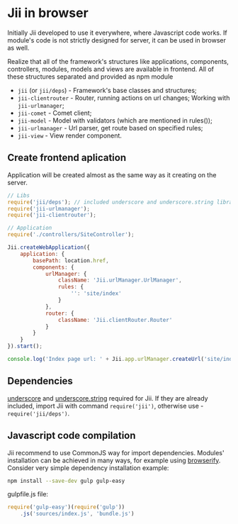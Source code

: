 Jii in browser
====
Initially Jii developed to use it everywhere, where Javascript code works. If module's code is not strictly designed for server, it can be used in browser as well.

Realize that all of the framework's structures like applications, components, controllers, modules, models and views are available in frontend.
All of these structures separated and provided as npm module

- `jii` (or `jii/deps`) - Framework's base classes and structures;
- `jii-clientrouter` - Router, running actions on url changes; Working with `jii-urlmanager`;
- `jii-comet` - Comet client;
- `jii-model` - Model with validators (which are mentioned in rules());
- `jii-urlmanager` - Url parser, get route based on specified rules;
- `jii-view` - View render component.

## Create frontend aplication

Application will be created almost as the same way as it creating on the server.

```js
// Libs
require('jii/deps'); // included underscore and underscore.string libraries
require('jii-urlmanager');
require('jii-clientrouter');

// Application
require('./controllers/SiteController');

Jii.createWebApplication({
    application: {
        basePath: location.href,
        components: {
            urlManager: {
                className: 'Jii.urlManager.UrlManager',
                rules: {
                    '': 'site/index'
                }
            },
            router: {
                className: 'Jii.clientRouter.Router'
            }
        }
    }
}).start();

console.log('Index page url: ' + Jii.app.urlManager.createUrl('site/index'));
```

## Dependencies

[underscore](http://underscorejs.org/) and [underscore.string](http://epeli.github.io/underscore.string/) required for Jii. If they are already included, import Jii with command `require('jii')`, otherwise use - `require('jii/deps')`.

## Javascript code compilation

Jii recommend to use CommonJS way for import dependencies. Modules' installation can be achieved in many ways, for example using [browserify](http://browserify.org/).
Consider very simple dependency installation example:

```sh
npm install --save-dev gulp gulp-easy
```

gulpfile.js file:

```js
require('gulp-easy')(require('gulp'))
    .js('sources/index.js', 'bundle.js')
```
